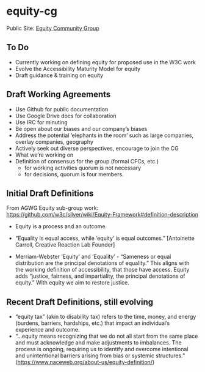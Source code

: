 # equity-cg

Public Site: [Equity Community Group](https://www.w3.org/community/equity/)

## To Do

- Currently working on defining equity for proposed use in the W3C work
- Evolve the Accessibility Maturity Model for equity
- Draft guidance & training on equity

## Draft Working Agreements

- Use Github for public documentation
- Use Google Drive docs for collaboration
- Use IRC for minuting
- Be open about our biases and our company’s biases
- Address the potential ‘elephants in the room’ such as large companies, overlay companies, geography
- Actively seek out diverse perspectives, encourage to join the CG
- What we’re working on
- Definition of consensus for the group (formal CFCs, etc.)
  - for working activities quorum is not necessary
  - for decisions, quorum is four members.

## Initial Draft Definitions

From AGWG Equity sub-group work: https://github.com/w3c/silver/wiki/Equity-Framework#definition-description 

* Equity is a process and an outcome.

* “Equality is equal access, while ‘equity’ is equal outcomes.” [Antoinette Carroll, Creative Reaction Lab Founder]

* Merriam-Webster ‘Equity’ and ‘Equality’ - “Sameness or equal distribution are the principal denotations of equality.” This aligns with the working definition of accessibility, that those have access. Equity adds “justice, fairness, and impartiality, the principal denotations of equity.” With equity we aim to restore justice.

## Recent Draft Definitions, still evolving

* “equity tax” (akin to disability tax) refers to the time, money, and energy (burdens, barriers, hardships, etc.) that impact an individual’s experience and outcome.
* “…equity means recognizing that we do not all start from the same place and must acknowledge and make adjustments to imbalances. The process is ongoing, requiring us to identify and overcome intentional and unintentional barriers arising from bias or systemic structures.” (https://www.naceweb.org/about-us/equity-definition/)
